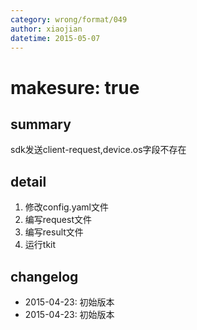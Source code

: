 ```yaml
---
category: wrong/format/049
author: xiaojian
datetime: 2015-05-07
---
```


# makesure: true

## summary

sdk发送client-request,device.os字段不存在

## detail

1. 修改config.yaml文件
1. 编写request文件
1. 编写result文件
1. 运行tkit

## changelog

- 2015-04-23: 初始版本
- 2015-04-23: 初始版本
